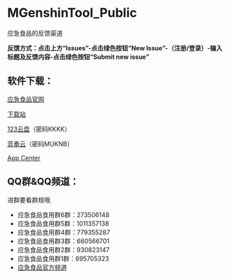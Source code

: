 # MGenshinTool_Public

应急食品的反馈渠道

**反馈方式：点击上方“Issues”-点击绿色按钮“New Issue”-（注册/登录）-输入标题及反馈内容-点击绿色按钮“Submit new issue”**

## 软件下载：

[应急食品官网](https://gtool.mukapp.top/)

[下载站](https://pan.mukapp.top/OneDrive/%e5%ba%94%e6%80%a5%e9%a3%9f%e5%93%81)

[123云盘](https://www.123pan.com/s/jIyrVv-I83pH)（密码KKKK）

[蓝奏云](https://wws.lanzouj.com/b010bstsd)（密码MUKNB）

[App Center](https://install.appcenter.ms/users/mukapp/apps/mgenshintool/distribution_groups/release)

## QQ群&QQ频道：

进群要看群规哦

* 应急食品食用群6群：273506148
* 应急食品食用群5群：1011357138
* 应急食品食用群4群：779355287
* 应急食品食用群3群：660566701
* 应急食品食用群2群：930823147
* 应急食品食用群1群：695705323
* [应急食品官方频道](https://qun.qq.com/qqweb/qunpro/share?_wv=3&_wwv=128&inviteCode=X9EV6&from=246610&biz=ka)
